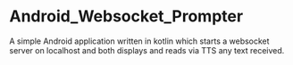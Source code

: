 # Android_Websocket_Prompter
A simple Android application written in kotlin which starts a websocket server on localhost and both displays and reads via TTS any text received.
